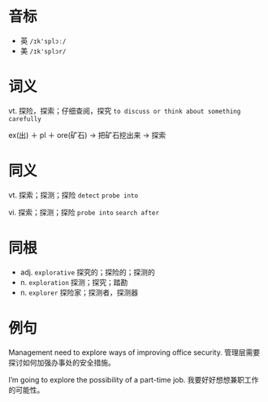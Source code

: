 # 音标

- 英 `/ɪk'splɔː/`
- 美 `/ɪk'splɔr/`

# 词义

vt. 探险，探索；仔细查阅，探究
`to discuss or think about something carefully`



ex(出) ＋ pl ＋ ore(矿石) → 把矿石挖出来 → 探索

# 同义

vt. 探索；探测；探险
`detect` `probe into`

vi. 探索；探测；探险
`probe into` `search after`

# 同根

- adj. `explorative` 探究的；探险的；探测的
- n. `exploration` 探测；探究；踏勘
- n. `explorer` 探险家；探测者，探测器

# 例句

Management need to explore ways of improving office security.
管理层需要探讨如何加强办事处的安全措施。

I’m going to explore the possibility of a part-time job.
我要好好想想兼职工作的可能性。


